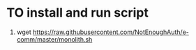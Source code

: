 # TO install and run script

1. wget https://raw.githubusercontent.com/NotEnoughAuth/e-comm/master/monolith.sh
